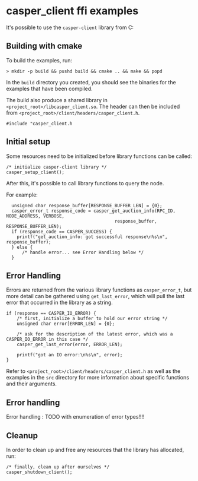 # casper_client ffi examples

It's possible to use the `casper-client` library from C: 

## Building with cmake

To build the examples, run:
```
> mkdir -p build && pushd build && cmake .. && make && popd
```

In the `build` directory you created, you should see the binaries for the examples that have been compiled.

The build also produce a shared library in `<project_root>/libcasper_client.so`. The header can then be included from `<project_root>/client/headers/casper_client.h`.
```
#include "casper_client.h
```

## Initial setup
Some resources need to be initialized before library functions can be called:
```
/* initialize casper-client library */
casper_setup_client();
```

After this, it's possible to call library functions to query the node.

For example:

```
  unsigned char response_buffer[RESPONSE_BUFFER_LEN] = {0};
  casper_error_t response_code = casper_get_auction_info(RPC_ID, NODE_ADDRESS, VERBOSE,
                                         response_buffer, RESPONSE_BUFFER_LEN);
  if (response_code == CASPER_SUCCESS) {
    printf("get_auction_info: got successful response\n%s\n", response_buffer);
  } else {
      /* handle error... see Error Handling below */
  }
```

## Error Handling

Errors are returned from the various library functions as `casper_error_t`, but more detail can be gathered using `get_last_error`, which will pull the last error that occurred in the library as a string.
```
if (response == CASPER_IO_ERROR) {
    /* first, initialize a buffer to hold our error string */
    unsigned char error[ERROR_LEN] = {0};

    /* ask for the description of the latest error, which was a CASPER_IO_ERROR in this case */
    casper_get_last_error(error, ERROR_LEN);

    printf("got an IO error:\n%s\n", error);
}
```

Refer to `<project_root>/client/headers/casper_client.h` as well as the examples in the `src` directory
for more information about specific functions and their arguments.

## Error handling
Error handling : TODO with enumeration of error types!!!!

## Cleanup
In order to clean up and free any resources that the library has allocated, run:
```
/* finally, clean up after ourselves */
casper_shutdown_client();
```